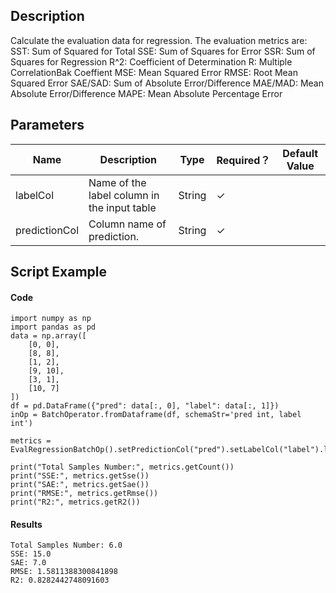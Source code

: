## Description
Calculate the evaluation data for regression. The evaluation metrics are: SST: Sum of Squared for Total SSE: Sum of
 Squares for Error SSR: Sum of Squares for Regression R^2: Coefficient of Determination R: Multiple CorrelationBak
 Coeffient MSE: Mean Squared Error RMSE: Root Mean Squared Error SAE/SAD: Sum of Absolute Error/Difference MAE/MAD:
 Mean Absolute Error/Difference MAPE: Mean Absolute Percentage Error

## Parameters
| Name | Description | Type | Required？ | Default Value |
| --- | --- | --- | --- | --- |
| labelCol | Name of the label column in the input table | String | ✓ |  |
| predictionCol | Column name of prediction. | String | ✓ |  |

## Script Example
#### Code

```
import numpy as np
import pandas as pd
data = np.array([
    [0, 0],
    [8, 8],
    [1, 2],
    [9, 10],
    [3, 1],
    [10, 7]
])
df = pd.DataFrame({"pred": data[:, 0], "label": data[:, 1]})
inOp = BatchOperator.fromDataframe(df, schemaStr='pred int, label int')

metrics = EvalRegressionBatchOp().setPredictionCol("pred").setLabelCol("label").linkFrom(inOp).collectMetrics()

print("Total Samples Number:", metrics.getCount())
print("SSE:", metrics.getSse())
print("SAE:", metrics.getSae())
print("RMSE:", metrics.getRmse())
print("R2:", metrics.getR2())
```

#### Results
```
Total Samples Number: 6.0
SSE: 15.0
SAE: 7.0
RMSE: 1.5811388300841898
R2: 0.8282442748091603
```


